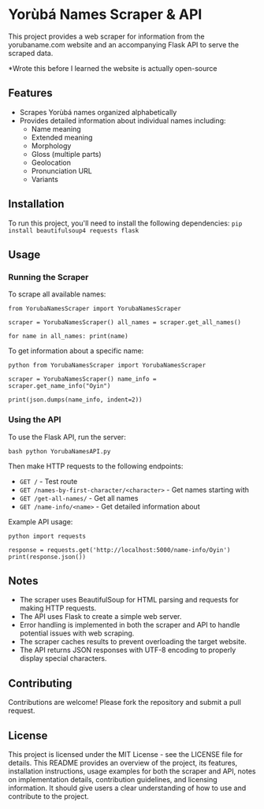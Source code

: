 
# Yorùbá Names Scraper & API

This project provides a web scraper for information from the yorubaname.com website and an accompanying Flask API to serve the scraped data.

*Wrote this before I learned the website is actually open-source
## Features

- Scrapes Yorùbá names organized alphabetically
- Provides detailed information about individual names including:
  - Name meaning
  - Extended meaning
  - Morphology
  - Gloss (multiple parts)
  - Geolocation
  - Pronunciation URL
  - Variants

## Installation

To run this project, you'll need to install the following dependencies:
`pip install beautifulsoup4 requests flask`


## Usage

### Running the Scraper

To scrape all available names:
```
from YorubaNamesScraper import YorubaNamesScraper

scraper = YorubaNamesScraper() all_names = scraper.get_all_names()

for name in all_names: print(name)
```

To get information about a specific name:
```
python from YorubaNamesScraper import YorubaNamesScraper

scraper = YorubaNamesScraper() name_info = scraper.get_name_info("Oyin")

print(json.dumps(name_info, indent=2))
```


### Using the API

To use the Flask API, run the server:

`bash python YorubaNamesAPI.py`


Then make HTTP requests to the following endpoints:

- `GET /` - Test route
- `GET /names-by-first-character/<character>` - Get names starting with <character>
- `GET /get-all-names/` - Get all names
- `GET /name-info/<name>` - Get detailed information about <name>

Example API usage:
```
python import requests

response = requests.get('http://localhost:5000/name-info/Oyin') print(response.json())
```

## Notes

- The scraper uses BeautifulSoup for HTML parsing and requests for making HTTP requests.
- The API uses Flask to create a simple web server.
- Error handling is implemented in both the scraper and API to handle potential issues with web scraping.
- The scraper caches results to prevent overloading the target website.
- The API returns JSON responses with UTF-8 encoding to properly display special characters.

## Contributing

Contributions are welcome! Please fork the repository and submit a pull request.

## License

This project is licensed under the MIT License - see the LICENSE file for details.
This README provides an overview of the project, its features, installation instructions, usage examples for both the scraper and API, notes on implementation details, contribution guidelines, and licensing information. It should give users a clear understanding of how to use and contribute to the project.